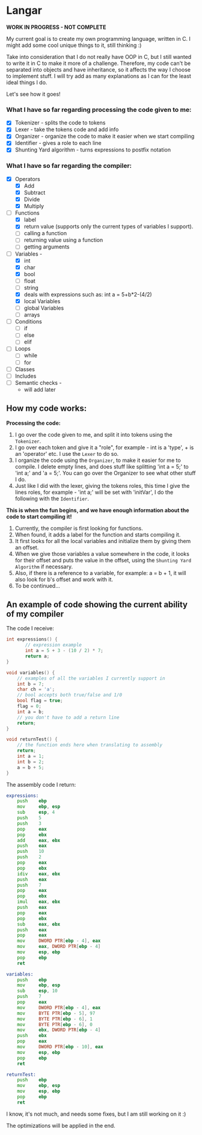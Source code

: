 # Langar

**WORK IN PROGRESS - NOT COMPLETE**

My current goal is to create my own programming language, written in C.
I might add some cool unique things to it, still thinking :)

Take into consideration that I do not really have OOP in C, but I still wanted to write it in C to make it more of a challenge. Therefore, my code can't be separated into objects and have inheritance, so it affects the way I choose to implement stuff. I will try add as many explanations as I can for the least ideal things I do.

Let's see how it goes!

### What I have so far regarding processing the code given to me:
 - [X] Tokenizer - splits the code to tokens
 - [X] Lexer - take the tokens code and add info
 - [X] Organizer - organize the code to make it easier when we start compiling
 - [X] Identifier - gives a role to each line
 - [X] Shunting Yard algorithm - turns expressions to postfix notation

### What I have so far regarding the compiler:
 - [X] Operators
     - [X] Add
     - [X] Subtract
     - [X] Divide
     - [X] Multiply
 - [ ] Functions
     - [X] label
     - [X] return value (supports only the current types of variables I support).
     - [ ] calling a function
     - [ ] returning value using a function
     - [ ] getting arguments
 - [ ] Variables -
     - [X] int
     - [X] char
     - [X] bool
     - [ ] float
     - [ ] string
     - [X] deals with expressions such as: int a = 5+b*2-(4/2)
     - [X] local Variables
     - [ ] global Variables
     - [ ] arrays
 - [ ] Conditions
     - [ ] if
     - [ ] else
     - [ ] elif
 - [ ] Loops
     - [ ] while
     - [ ] for
 - [ ] Classes
 - [ ] Includes
 - [ ] Semantic checks -
     - will add later
          
## How my code works:

**Processing the code:**
 1. I go over the code given to me, and split it into tokens using the `Tokenizer`.
 2. I go over each token and give it a "role", for example - int is a 'type', + is an 'operator' etc. I use the `Lexer` to do so.
 3. I organize the code using the `Organizer`, to make it easier for me to compile. I delete empty lines, and does stuff like splitting 'int a = 5;' to 'int a;' and 'a = 5;'. You can go over the Organizer to see what other stuff I do.
 4. Just like I did with the lexer, giving the tokens roles, this time I give the lines roles, for example - 'int a;' will be set with 'initVar', I do the following with the `Identifier`.

**This is when the fun begins, and we have enough information about the code to start compiling it!**
 1. Currently, the compiler is first looking for functions.
 2. When found, it adds a label for the function and starts compiling it.
 3. It first looks for all the local variables and initialize them by giving them an offset.
 4. When we give those variables a value somewhere in the code, it looks for their offset and puts the value in the offset, using the `Shunting Yard Algorithm` if necessary.
 5. Also, if there is a reference to a variable, for example: a = b + 1, it will also look for b's offset and work with it.
 6. To be continued...

## An example of code showing the current ability of my compiler
The code I receive:
```c
int expressions() {
       // expression example
       int a = 5 + 3 - (10 / 2) * 7;
       return a;
}

void variables() {
    // examples of all the variables I currently support in
    int b = 7;
    char ch = 'a';
    // bool accepts both true/false and 1/0
    bool flag = true;
    flag = 0;
    int a = b;
    // you don't have to add a return line
    return;
}

void returnTest() {
    // the function ends here when translating to assembly
    return;
    int a = 1;
    int b = 2;
    a = b + 5;
}
```
The assembly code I return:
```asm
expressions:
    push    ebp
    mov     ebp, esp
    sub     esp, 4
    push    5
    push    3
    pop     eax
    pop     ebx
    add     eax, ebx
    push    eax
    push    10
    push    2
    pop     eax
    pop     ebx
    idiv    eax, ebx
    push    eax
    push    7
    pop     eax
    pop     ebx
    imul    eax, ebx
    push    eax
    pop     eax
    pop     ebx
    sub     eax, ebx
    push    eax
    pop     eax
    mov     DWORD PTR[ebp - 4], eax
    mov     eax, DWORD PTR[ebp - 4]
    mov     esp, ebp
    pop     ebp
    ret

variables:
    push    ebp
    mov     ebp, esp
    sub     esp, 10
    push    7
    pop     eax
    mov     DWORD PTR[ebp - 4], eax
    mov     BYTE PTR[ebp - 5], 97
    mov     BYTE PTR[ebp - 6], 1
    mov     BYTE PTR[ebp - 6], 0
    mov     ebx, DWORD PTR[ebp - 4]
    push    ebx
    pop     eax
    mov     DWORD PTR[ebp - 10], eax
    mov     esp, ebp
    pop     ebp
    ret

returnTest:
    push    ebp
    mov     ebp, esp
    mov     esp, ebp
    pop     ebp
    ret
```
I know, it's not much, and needs some fixes, but I am still working on it :)

The optimizations will be applied in the end.